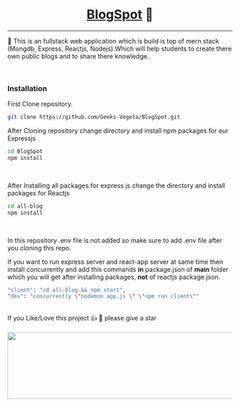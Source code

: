 <h1><center><u> BlogSpot</u> 📖 </center></h1>
<hr>


 💁 This is an fullstack web application which is build is top of mern stack (Mongdb, Express, Reactjs, Nodejs).Which will help students to create there own public blogs and to share there knowledge.

<br>

### Installation
First Clone repository.
```bash
git clone https://github.com/Geeks-Vegeta/BlogSpot.git
```
After Cloning repository change directory and install npm packages for our Expressjs

```bash
cd BlogSpot
npm install  
```
<br>

After Installing all packages for express js change the directory and install packages for Reactjs
```bash
cd all-blog
npm install
```

<br>

In this repository .env file is not added so make sure to add .env file after you cloning this repo.

If you want to run express server and react-app server at same time then install concurrently and add this commands **in** package.json of **main** folder which you will get after installing packages, **not** of reactjs package.json.

```bash
"client": "cd all-blog && npm start",
"dev": "concurrently \"nodemon app.js \" \"npm run client\""
```
<br/>
If you Like/Love this project 👍  💓 please give a star

<br>
<br>

<img width="810" height="150" src="../college-project-sem-1/all-blog/public/goku-cardano.gif"/>


